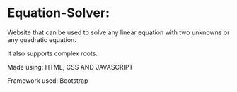 # Equation-Solver:
Website that can be used to solve any linear equation with two unknowns or any quadratic equation.

It also supports complex roots.

Made using: HTML, CSS AND JAVASCRIPT

Framework used: Bootstrap
